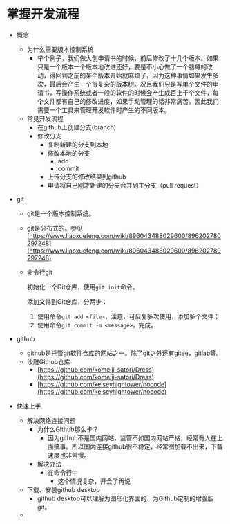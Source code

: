 # 掌握开发流程


- 概念
    - 为什么需要版本控制系统
        - 举个例子，我们做大创申请书的时候，前后修改了十几个版本。如果只是一个版本一个版本地改进还好，要是不小心做了一个脑瘫的改动，得回到之前的某个版本开始就麻烦了，因为这种事情如果发生多次，最后会产生一个很复杂的版本树。况且我们只是写单个文件的申请书，写操作系统或者一般的软件的时候会产生成百上千个文件，每个文件都有自己的修改进度，如果手动管理的话非常痛苦。因此我们需要一个工具来管理开发软件时产生的不同版本。
    - 常见开发流程
        - 在github上创建分支(branch)
        - 修改分支
            - 复制新建的分支到本地
            - 修改本地的分支
                - add
                - commit
            - 上传分支的修改结果到github
            - 申请将自己刚才新建的分支合并到主分支（pull request）

- git
    - git是一个版本控制系统。
    - git是分布式的。参见[https://www.liaoxuefeng.com/wiki/896043488029600/896202780297248](https://www.liaoxuefeng.com/wiki/896043488029600/896202780297248)
    - 命令行git

        初始化一个Git仓库，使用`git init`命令。

        添加文件到Git仓库，分两步：

        1. 使用命令`git add <file>`，注意，可反复多次使用，添加多个文件；
        2. 使用命令`git commit -m <message>`，完成。
- github
    - github是托管git软件仓库的网站之一。除了git之外还有gitee，gitlab等。
    - 沙雕Github仓库
        - [https://github.com/komeiji-satori/Dress](https://github.com/komeiji-satori/Dress)
        - [https://github.com/kelseyhightower/nocode](https://github.com/kelseyhightower/nocode)
- 快速上手
    - 解决网络连接问题
        - 为什么Github那么卡？
            - 因为github不是国内网站，监管不如国内网站严格，经常有人在上面搞事。所以国内连接github很不稳定，经常图加载不出来，下载速度也非常慢。
        - 解决办法
            - 在命令行中
                - 这个情况复杂，开会了再说
    - 下载、安装github desktop
        - github desktop可以理解为图形化界面的、为Github定制的增强版git。
    -